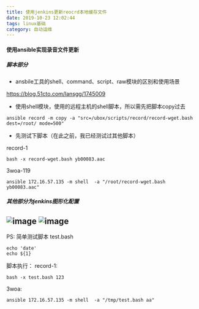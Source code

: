 ```yaml
---
title: 使用jenkins更新reocrd本地缓存文件
date: 2019-10-23 12:02:44
tags: linux基础
category: 自动运维
---
```

#### 使用ansible实现录音文件更新
##### 脚本部分
- ansbile工具的shell、command、script、raw模块的区别和使用场景

https://blog.51cto.com/lansgg/1745009

- 使用shell模块，使用的远程主机的shell脚本，所以需先把脚本copy过去

```
ansible record -m copy -a "src=/ubox/scripts/record/record-wget.bash dest=/root/ mode=500"
```

- 先测试下脚本（在此之前，我已经测试过其他脚本）

record-1 
```
bash -x record-wget.bash yb00083.aac
```
3woa-119

```
ansible 172.16.57.135 -m shell  -a "/root/record-wget.bash yb00083.aac"
```
##### 其他部分为jenkins图形化配置
![image](/2019/10/23/使用jenkins更新reocrd本地缓存文件/record/12.png)
![image](/2019/10/23/使用jenkins更新reocrd本地缓存文件/record/3.png)
---
PS:
简单测试脚本  test.bash

```
echo 'date'
echo ${1}
```
脚本执行：
record-1: 
``` 
bash -x test.bash 123
```

3woa: 
``` 
ansible 172.16.57.135 -m shell  -a "/tmp/test.bash aa"
```
